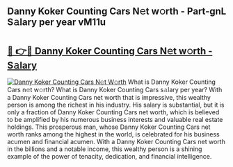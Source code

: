 ## Danny Koker Counting Cars N𝚎t w𝚘rth - Part-gnL S𝚊lary per year vM11u

# <h2><a href="http://gc1falj.nevu.top/?p=Danny+Koker+Counting+Cars">🔗 👉🔴 Danny Koker Counting Cars N𝚎t w𝚘rth - S𝚊lary</a></h2>

[![Danny Koker Counting Cars N𝚎t W𝚘rth](https://i.imgur.com/Oavwk0R.jpeg)](http://gc1falj.nevu.top/?p=Danny+Koker+Counting+Cars)
What is Danny Koker Counting Cars n𝚎t w𝚘rth? What is Danny Koker Counting Cars s𝚊lary per year?
With a Danny Koker Counting Cars net worth that is impressive, this wealthy person is among the richest in his industry. His salary is substantial, but it is only a fraction of Danny Koker Counting Cars net worth, which is believed to be amplified by his numerous business interests and valuable real estate holdings. This prosperous man, whose Danny Koker Counting Cars net worth ranks among the highest in the world, is celebrated for his business acumen and financial acumen. With a Danny Koker Counting Cars net worth in the billions and a notable income, this wealthy person is a shining example of the power of tenacity, dedication, and financial intelligence.
